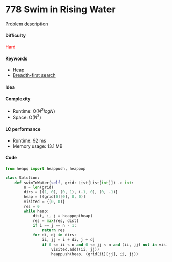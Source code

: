 778 Swim in Rising Water
=======================
[Problem description](https://leetcode.com/problems/swim-in-rising-water/)

#### Difficulty
<span style="color:red">Hard</span>

#### Keywords
- [Heap](../categories/heap.md)
- [Breadth-first search](../categories/bfs.md)

#### Idea


#### Complexity
- Runtime: O($N^2logN$)
- Space: O($N^2$)
  
#### LC performance
- Runtime: 92 ms
- Memory usage: 13.1 MB

#### Code
```python
from heapq import heappush, heappop

class Solution:
    def swimInWater(self, grid: List[List[int]]) -> int:
        n = len(grid)
        dirs = [(1, 0), (0, 1), (-1, 0), (0, -1)]
        heap = [(grid[0][0], 0, 0)]
        visited = {(0, 0)}
        res = 0
        while heap:
            dist, i, j = heappop(heap)
            res = max(res, dist)
            if i == j == n - 1:
                return res
            for di, dj in dirs:
                ii, jj = i + di, j + dj
                if 0 <= ii < n and 0 <= jj < n and (ii, jj) not in visited:
                    visited.add((ii, jj))
                    heappush(heap, (grid[ii][jj], ii, jj))
```

